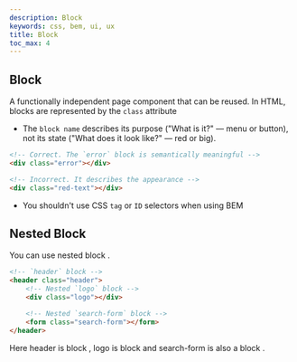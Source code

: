 ```yaml
---
description: Block
keywords: css, bem, ui, ux
title: Block
toc_max: 4
---
```


## Block
A functionally independent page component that can be reused. In HTML, blocks are represented by the `class` attribute

* The `block name` describes its purpose ("What is it?" — menu or button), not its state ("What does it look like?" — red or big).

```html
<!-- Correct. The `error` block is semantically meaningful -->
<div class="error"></div>

<!-- Incorrect. It describes the appearance -->
<div class="red-text"></div>
```

* You  shouldn't use CSS `tag` or `ID` selectors when using BEM

## Nested Block

You can use nested block .

```html
<!-- `header` block -->
<header class="header">
    <!-- Nested `logo` block -->
    <div class="logo"></div>

    <!-- Nested `search-form` block -->
    <form class="search-form"></form>
</header>
```
Here header is block , logo is block and search-form is also a block .
